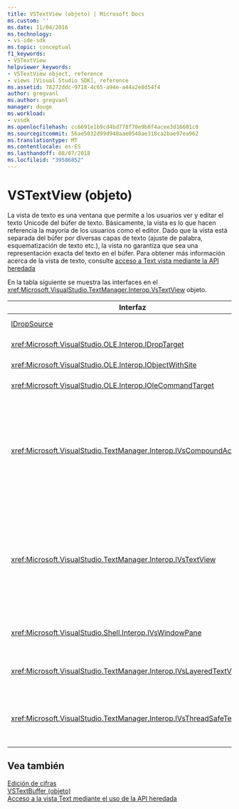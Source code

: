 ```yaml
---
title: VSTextView (objeto) | Microsoft Docs
ms.custom: ''
ms.date: 11/04/2016
ms.technology:
- vs-ide-sdk
ms.topic: conceptual
f1_keywords:
- VSTextView
helpviewer_keywords:
- VSTextView object, reference
- views [Visual Studio SDK], reference
ms.assetid: 78272ddc-9718-4c65-a94e-a44a2e8d54f4
author: gregvanl
ms.author: gregvanl
manager: douge
ms.workload:
- vssdk
ms.openlocfilehash: cc6691e1b9cd4bd778f70e9b8f4acee3d16601c0
ms.sourcegitcommit: 56ae5032d99d948aae0548ae318ca2bae97ea962
ms.translationtype: MT
ms.contentlocale: es-ES
ms.lasthandoff: 08/07/2018
ms.locfileid: "39586852"
---
```

# <a name="vstextview-object"></a>VSTextView (objeto)
La vista de texto es una ventana que permite a los usuarios ver y editar el texto Unicode del búfer de texto. Básicamente, la vista es lo que hacen referencia la mayoría de los usuarios como el editor. Dado que la vista está separada del búfer por diversas capas de texto (ajuste de palabra, esquematización de texto etc.), la vista no garantiza que sea una representación exacta del texto en el búfer. Para obtener más información acerca de la vista de texto, consulte [acceso a Text vista mediante la API heredada](../extensibility/accessing-thetext-view-by-using-the-legacy-api.md)  
  
 En la tabla siguiente se muestra las interfaces en el <xref:Microsoft.VisualStudio.TextManager.Interop.VsTextView> objeto.  
  
|Interfaz|Descripción|  
|---------------|-----------------|  
|[IDropSource](http://msdn.microsoft.com/library/windows/desktop/ms690071)|Interfaz OLE estándar.|  
|<xref:Microsoft.VisualStudio.OLE.Interop.IDropTarget>|Interfaz OLE estándar.|  
|<xref:Microsoft.VisualStudio.OLE.Interop.IObjectWithSite>|Interfaz OLE estándar.|  
|<xref:Microsoft.VisualStudio.OLE.Interop.IOleCommandTarget>|Interfaz OLE estándar.|  
|<xref:Microsoft.VisualStudio.TextManager.Interop.IVsCompoundAction>|Permite la creación de acciones compuestas (es decir, las acciones que se agrupan en una unidad de deshacer y rehacer único).|  
|<xref:Microsoft.VisualStudio.TextManager.Interop.IVsTextView>|Proporciona los métodos básicos para administrar y tener acceso a la vista. `IVsTextView` no se subproceso seguro.|  
|<xref:Microsoft.VisualStudio.Shell.Interop.IVsWindowPane>|Crea y administra un panel de ventana.|  
|<xref:Microsoft.VisualStudio.TextManager.Interop.IVsLayeredTextView>|Interactúa con las capas de texto.|  
|<xref:Microsoft.VisualStudio.TextManager.Interop.IVsThreadSafeTextView>|Realiza operaciones en la vista desde un subproceso diferente.|  
  
## <a name="see-also"></a>Vea también  
 [Edición de cifras](http://msdn.microsoft.com/en-us/f08872bd-fd9c-4e36-8cf2-a2a2622ef986)   
 [VSTextBuffer (objeto)](../extensibility/vstextbuffer-object.md)   
 [Acceso a la vista Text mediante el uso de la API heredada](../extensibility/accessing-thetext-view-by-using-the-legacy-api.md)